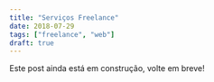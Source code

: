 ```yaml
---
title: "Serviços Freelance"
date: 2018-07-29
tags: ["freelance", "web"]
draft: true
---
```


Este post ainda está em construção, volte em breve!